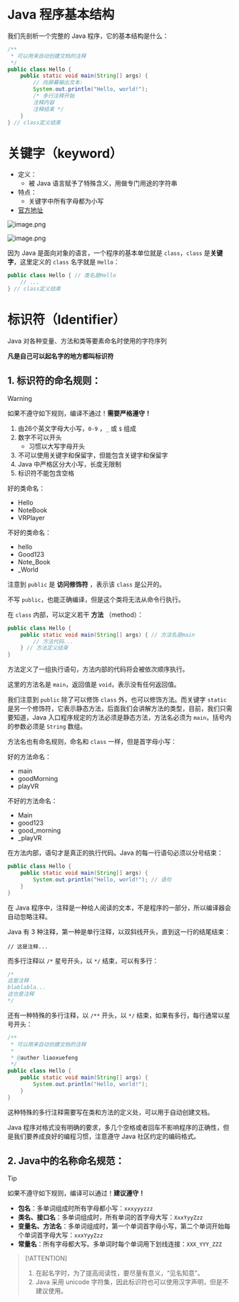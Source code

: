 # 
# Java 程序基本结构

我们先剖析一个完整的 Java 程序，它的基本结构是什么：

```java
/**
 * 可以用来自动创建文档的注释
 */
public class Hello {
    public static void main(String[] args) {
        // 向屏幕输出文本:
        System.out.println("Hello, world!");
        /* 多行注释开始
        注释内容
        注释结束 */
    }
} // class定义结束
```

# 关键字（keyword）
- 定义：
  - 被 Java 语言赋予了特殊含义，用做专门用途的字符串
- 特点：
  - 关键字中所有字母都为小写
- [官方地址](https://docs.oracle.com/javase/tutorial/java/nutsandbolts/_keywords.html)

![image.png](https://cdn.gxmnzl.xyz/img/SE0211.png)

![image.png](https://cdn.gxmnzl.xyz/img/SE0212.png)


因为 Java 是面向对象的语言，一个程序的基本单位就是 `class`，`class` 是**关键字**，这里定义的 `class` 名字就是 `Hello`：

```java
public class Hello { // 类名是Hello
    // ...
} // class定义结束
```

# 标识符（Identifier）

Java 对各种变量、方法和类等要素命名时使用的字符序列

**凡是自己可以起名字的地方都叫标识符**

## 1. 标识符的命名规则： 

> [!WARNING]
> 如果不遵守如下规则，编译不通过！**需要严格遵守！**
> 1. 由26个英文字母大小写，`0-9` ，`_` 或 `$` 组成
> 2. 数字不可以开头
>     - 习惯以大写字母开头
> 3. 不可以使用关键字和保留字，但能包含关键字和保留字
> 4. Java 中严格区分大小写，长度无限制
> 5. 标识符不能包含空格


好的类命名：
- Hello
- NoteBook
- VRPlayer


不好的类命名：

- hello
- Good123
- Note_Book
- _World


注意到 `public` 是 **访问修饰符** ，表示该 `class` 是公开的。

不写 `public`，也能正确编译，但是这个类将无法从命令行执行。

在 `class` 内部，可以定义若干 **方法** （method）：

```java
public class Hello {
    public static void main(String[] args) { // 方法名是main
        // 方法代码...
    } // 方法定义结束
}
```

方法定义了一组执行语句，方法内部的代码将会被依次顺序执行。

这里的方法名是 `main`，返回值是 `void`，表示没有任何返回值。

我们注意到 `public` 除了可以修饰 `class` 外，也可以修饰方法。而关键字 `static` 是另一个修饰符，它表示静态方法，后面我们会讲解方法的类型，目前，我们只需要知道，Java 入口程序规定的方法必须是静态方法，方法名必须为 `main`，括号内的参数必须是 `String` 数组。

方法名也有命名规则，命名和 `class` 一样，但是首字母小写：

好的方法命名：

- main
- goodMorning
- playVR


不好的方法命名：

- Main
- good123
- good_morning
- _playVR


在方法内部，语句才是真正的执行代码。Java 的每一行语句必须以分号结束：

```java
public class Hello {
    public static void main(String[] args) {
        System.out.println("Hello, world!"); // 语句
    }
}
```

在 Java 程序中，注释是一种给人阅读的文本，不是程序的一部分，所以编译器会自动忽略注释。

Java 有 3 种注释，第一种是单行注释，以双斜线开头，直到这一行的结尾结束：

`// 这是注释...`

而多行注释以 `/*` 星号开头，以 `*/` 结束，可以有多行：

```java
/*
这是注释
blablabla...
这也是注释
*/
```

还有一种特殊的多行注释，以 `/**` 开头，以 `*/` 结束，如果有多行，每行通常以星号开头：

```java
/**
 * 可以用来自动创建文档的注释
 * 
 * @auther liaoxuefeng
 */
public class Hello {
    public static void main(String[] args) {
        System.out.println("Hello, world!");
    }
}
```

这种特殊的多行注释需要写在类和方法的定义处，可以用于自动创建文档。

Java 程序对格式没有明确的要求，多几个空格或者回车不影响程序的正确性，但是我们要养成良好的编程习惯，注意遵守 Java 社区约定的编码格式。

## 2. Java中的名称命名规范： 

> [!TIP]
> 如果不遵守如下规则，编译可以通过！**建议遵守！**
> - **包名**：多单词组成时所有字母都小写：`xxxyyyzzz`
> - **类名、接口名**：多单词组成时，所有单词的首字母大写：`XxxYyyZzz `
> - **变量名、方法名**：多单词组成时，第一个单词首字母小写，第二个单词开始每个单词首字母大写：`xxxYyyZzz`
> - **常量名**：所有字母都大写。多单词时每个单词用下划线连接：`XXX_YYY_ZZZ`	

> [!ATTENTION]
> 1. 在起名字时，为了提高阅读性，要尽量有意义，“见名知意”。
> 2. Java 采用 unicode 字符集，因此标识符也可以使用汉字声明，但是不建议使用。 

